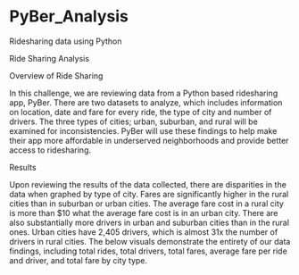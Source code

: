 # PyBer_Analysis
Ridesharing data using Python

Ride Sharing Analysis

Overview of Ride Sharing

In this challenge, we are reviewing data from a Python based ridesharing app, PyBer. There are two datasets to analyze, which includes information on location, date and fare for every ride, the type of city and number of drivers. The three types of cities; urban, suburban, and rural will be examined for inconsistencies. PyBer will use these findings to help make their app more affordable in underserved neighborhoods and provide better access to ridesharing. 
 
Results

Upon reviewing the results of the data collected, there are disparities in the data when graphed by type of city. Fares are significantly higher in the rural cities than in suburban or urban cities. The average fare cost in a rural city is more than $10 what the average fare cost is in an urban city. There are also substantially more drivers in urban and suburban cities than in the rural ones. Urban cities have 2,405 drivers, which is almost 31x the number of drivers in rural cities. The below visuals demonstrate the entirety of our data findings, including total rides, total drivers, total fares, average fare per ride and driver, and total fare by city type.
